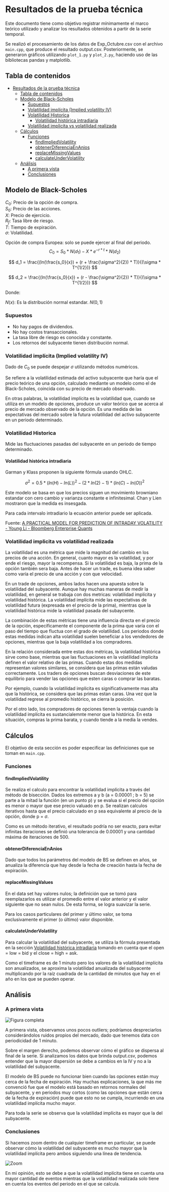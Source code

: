 # Resultados de la prueba técnica

Este documento tiene como objetivo registrar mínimamente el marco teórico utilizado
y analizar los resultados obtenidos a partir de la serie temporal.

Se realizó el procesamiento de los datos de Exp_Octubre.csv con el archivo `main.cpp`,
que produce el resultado output.csv. Posteriormente, se generaron gráficos utilizando
`plot_1.py` y `plot_2.py`, haciendo uso de las bibliotecas pandas y matplotlib.

## Tabla de contenidos

- [Resultados de la prueba técnica](#resultados-de-la-prueba-técnica)
  - [Tabla de contenidos](#tabla-de-contenidos)
  - [Modelo de Black-Scholes](#modelo-de-black-scholes)
    - [Supuestos](#supuestos)
    - [Volatilidad implícita (Implied volatility IV)](#volatilidad-implícita-implied-volatility-iv)
    - [Volatilidad Historica](#volatilidad-historica)
      - [Volatilidad histórica intradiaria](#volatilidad-histórica-intradiaria)
    - [Volatilidad implicita vs volatilidad realizada](#volatilidad-implicita-vs-volatilidad-realizada)
  - [Cálculos](#cálculos)
    - [Funciones](#funciones)
      - [findImpliedVolatility](#findimpliedvolatility)
      - [obtenerDiferenciaEnAnios](#obtenerdiferenciaenanios)
      - [replaceMissingValues](#replacemissingvalues)
      - [calculateUnderVolatility](#calculateundervolatility)
  - [Análisis](#análisis)
    - [A primera vista](#a-primera-vista)
    - [Conclusiones](#conclusiones)

## Modelo de Black-Scholes

$C_0$: Precio de la opción de compra.  
$S_0$: Precio de las acciones.  
$X$: Precio de ejercicio.  
$R_f$: Tasa libre de riesgo.  
$T$: Tiempo de expiración.  
$\sigma$: Volatilidad.  

Opción de compra Europea: solo se puede ejercer al final del periodo.
$$ C_0 = S_0 * N(d_1) - X * e^{-r*t} * N(d_2) $$

$$ d_1 = \frac{(ln(\frac{s_0}{x}) + (r + \frac{\sigma^2}{2}) * T)}{(\sigma * T^{1/2})} $$

$$ d_2 = \frac{(ln(\frac{s_0}{x}) + (r - \frac{\sigma^2}{2}) * T)}{(\sigma * T^{1/2})} $$

Donde:

$N(x)$: Es la distribución normal estandar. $N(0, 1)$

### Supuestos

- No hay pagos de dividendos.
- No hay costos transaccionales.
- La tasa libre de riesgo es conocida y constante.
- Los retornos del subyacente tienen distribución normal.

### Volatilidad implícita (Implied volatility IV)

Dado de $C_0$ se puede despejar $\sigma$ utilizando métodos numéricos.

Se refiere a la volatilidad estimada del activo subyacente que haría que el
precio teórico de una opción, calculado mediante un modelo como el de Black-Scholes,
coincida con su precio de mercado observado.

En otras palabras, la volatilidad implícita es la volatilidad que, cuando se
utiliza en un modelo de opciones, produce un valor teórico que se acerca al precio
de mercado observado de la opción. Es una medida de las expectativas del mercado
sobre la futura volatilidad del activo subyacente en un periodo determinado.

### Volatilidad Historica

Mide las fluctuaciones pasadas del subyacente en un periodo de tiempo determinado.

#### Volatilidad histórica intradiaria

Garman y Klass proponen la siguiente fórmula usando OHLC.

$$\sigma^2 = 0.5 * (ln(H) - ln(L))^2 - (2*ln(2)-1) * (ln(C) - ln(O))^2$$

Este modelo se basa en que los precios siguen un movimiento browniano estandar con
cero cambio y varianza constante e infinitesimal. Chan y Lien mostraron que la
medida es insesgada.

Para cada intervalo intradiario la ecuación anterior puede ser aplicada.

Fuente: [A PRACTICAL MODEL FOR PREDICTION OF INTRADAY VOLATILITY - Young Li - Bloomberg Enterprise Quants](https://assets.bbhub.io/professional/sites/10/intraday_volatility-3.pdf)

### Volatilidad implicita vs volatilidad realizada

La volatilidad es una métrica que mide la magnitud del cambio en los precios de
una acción. En general, cuanto mayor es la volatilidad, y por ende el riesgo,
mayor la recompensa. Si la volatilidad es baja, la prima de la opción también
sera baja. Antes de hacer un trade, es buena idea saber como varía el precio de
una acción y con que velocidad.

En un trade de opciones, ambos lados hacen una apuesta sobre la volatilidad del
subyacente. Aunque hay muchas maneras de medir la volatilidad, en general se
trabaja con dos metricas: volatilidad implícita y volatilidad histórica. La
volatilidad implícita mide las expectativas de volatilidad futura (expresada en
el precio de la prima), mientras que la volatilidad histórica mide la volatilidad
pasada del subaycente.

La combinación de estas métricas tiene una influencia directa en el precio de la
opción, especificamente el componente de la prima que varía con el paso del tiempo
que fluctua con el grado de volatilidad. Los periodos donde estas medidas indican
alta volatilidad suelen beneficiar a los vendedores de opciones, mientras que la
baja volatilidad a los compradores.

En la relación considerada entre estas dos métricas, la volatilidad histórica sirve
como base, mientras que las fluctuaciones en la volatilidad implicita definen el
valor relativo de las primas. Cuando estas dos medidas representan valores similares,
se considera que las primas están valudas correctamente. Los traders de opciones
buscan desviaciones de este equilibrio para vender las opciones que esten caras
o comprar las baratas.

Por ejemplo, cuando la volatilidad implicita es significativamente mas alta que
la histórica, se considera que las primas estan caras. Una vez que la volatilidad
regrese al promedio histórico, se cierra la posición.

Por el otro lado, los compradores de opciones tienen la ventaja cuando la volatilidad
implícita es sustancialemnte menor que la histórica. En esta situación, compras
la prima barata, y cuando tiende a la media la vendes.

## Cálculos

El objetivo de esta sección es poder especificar las definiciones que se toman en
`main.cpp`.

### Funciones

#### findImpliedVolatility

Se realiza el calculo para encontrar la volatilidad implícita a través del método
de bisección. Dados los extremos a y b (a = 0.00001 ; b = 5) se parte a la mitad
la función (en un punto p) y se evalua si el precio del opción es menor o mayor
que ese precio valuado en p. Se realizan calculos iterativos hasta que el precio
calculado en p sea equivalente al precio de la opción, donde p = $\sigma$.

Como es un método iterativo, el resultado podría no ser exacto, para evitar infinitas
iteraciones se definió una tolerancia de 0.00001 y una cantidad máxima de iteraciones
de 500.

#### obtenerDiferenciaEnAnios

Dado que todos los parámetros del modelo de BS se definen en años, se anualiza
la diferencia que hay desde la fecha de creación hasta la fecha de expiración.

#### replaceMissingValues

En el data set hay valores nulos; la definición que se tomó para reemplazarlos es
utilizar el promedio entre el valor anterior y el valor siguiente que no sean nulos.
De esta forma, se logra suavizar la serie.

Para los casos particulares del primer y último valor, se toma exclusivamente el
primer (o último) valor disponible.

#### calculateUnderVolatility

Para calcular la volatildiad del subyacente, se utiliza la fórmula presentada en
la sección [Volatilidad histórica intradiaria](#volatilidad-histórica-intradiaria)
tomando en cuenta que el open = low = bid y el close = high = ask.

Como el timeframe es de 1 minuto pero los valores de la volatilidad implícita son
anualizados, se aproxima la volatilidad anualizada del subyacente multiplicando
por la raíz cuadrada de la cantidad de minutos que hay en el año en los que se
pueden operar.

## Análisis

### A primera vista

![Figura completa](plots/Figure_1.png)

A primera vista, observamos unos pocos outliers; podríamos despreciarlos
considerándolos ruidos propios del mercado, dado que tenemos data con periodicidad
de 1 minuto.

Sobre el margen derecho, podemos observar cómo el gráfico se dispersa
al final de la serie. Si analizamos los datos que brinda output.csv, podemos
entender que la mayor dispersión se debe a cambios en la IV y no a la volatilidad
del subyacente.

El modelo de BS puede no funcionar bien cuando las opciones están muy
cerca de la fecha de expiración. Hay muchas explicaciones, la que más me convenció
fue que el modelo está basado en retornos normales del subyacente, y en periodos muy
cortos (como las opciones que están cerca de la fecha de expiración) puede que esto
no se cumpla, incurriendo en una volatilidad implícita mucho mayor.

Para toda la serie se observa que la volatilidad implícita es mayor que la del
subyacente.

### Conclusiones

Si hacemos zoom dentro de cualquier timeframe en particular, se puede observar cómo
la volatilidad del subyacente es mucho mayor que la volatilidad implícita pero
ambos siguiendo una línea de tendencia.

![Zoom](plots/Figure_2.png)

En mi opinión, esto se debe a que la volatilidad implícita tiene en cuenta una
mayor cantidad de eventos mientras que la volatilidad realizada solo tiene en
cuenta los eventos del periodo en el que se calcula.
